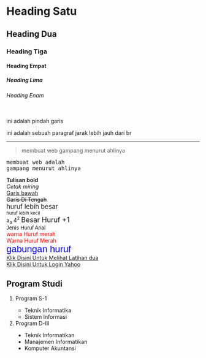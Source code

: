 <html>
<head>
<body>
<h1>Heading Satu</h1>
<h2>Heading Dua</h2>
<h3>Heading Tiga</h3>
<h4>Heading Empat</h4>
<h5>Heading Lima</h5>
<h6>Heading Enam</h6>
</body>


<body>
<br/>ini adalah pindah garis
<p>ini adalah sebuah paragraf jarak lebih jauh dari br</p>
<hr/>
<blockquote>membuat web gampang menurut ahlinya</blockquote>
<pre>membuat web adalah
gampang menurut ahlinya</pre>
</body>


<body>
<b>Tulisan bold</b><br/>
<i>Cetak miring</i><br/>
<u>Garis bawah</u><br/>
<strike>Garis Di Tengah </strike><br/>
<big>huruf lebih besar</big><br/>
<small>huruf lebih kecil</small><br/>
a<sub>a</sub>
4<sup>2</sup>
</body>


<body>
<font size="+1">Besar Huruf +1</font><br /> 
<font face="Arial, Helvetica, sans-serif">Jenis Huruf Arial</font><br /> 
<font color="#FF0000">warna Huruf merah</font><br /> <font color="red">Warna Huruf Merah</font><br /> 
<font face="Arial, Helvetica, sans-serif" size="+2" color="#0000FF">gabungan huruf</font><br/>
</body>


<body> 
<a href="latihan2.html">Klik Disini Untuk Melihat Latihan dua</a><br/>
<a href="http://www.yahoo.com">Klik Disini Untuk Login Yahoo</a><br/>
</body>


<body>
<h2>Program Studi</h2>
<ol type="1">
<li>Program S-1</li>
<ul type="circle">
<li>Teknik Informatika</li>
<li>Sistem Informasi</li>
</ul>
<li>Program D-III</li>
<ul type="disc">
<li>Teknik Informatikan</li>
<li>Manajemen Informatikan</li>
<li>Komputer Akuntansi</li>
</ul>
</ol>
</body>
</html>
